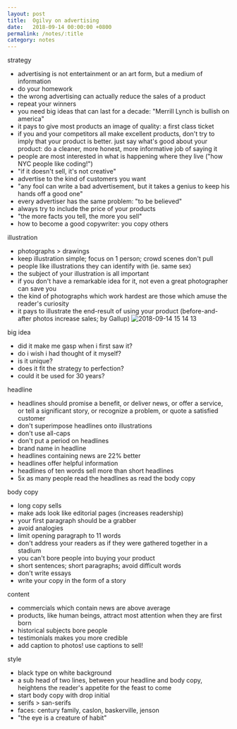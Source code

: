 ```yaml
---
layout: post
title:  Ogilvy on advertising
date:   2018-09-14 00:00:00 +0800
permalink: /notes/:title
category: notes
---
```


strategy
- advertising is not entertainment or an art form, but a medium of information
- do your homework
- the wrong advertising can actually reduce the sales of a product
- repeat your winners
- you need big ideas that can last for a decade: "Merrill Lynch is bullish on america"
- it pays to give most products an image of quality: a first class ticket
- if you and your competitors all make excellent products, don't try to imply that your product is better. just say what's good about your product: do a cleaner, more honest, more informative job of saying it
- people are most interested in what is happening where they live ("how NYC people like coding!")
- "if it doesn't sell, it's not creative"
- advertise to the kind of customers you want
- "any fool can write a bad advertisement, but it takes a genius to keep his hands off a good one"
- every advertiser has the same problem: "to be believed"
- always try to include the price of your products
- "the more facts you tell, the more you sell"
- how to become a good copywriter: you copy others

illustration
- photographs > drawings
- keep illustration simple; focus on 1 person; crowd scenes don't pull
- people like illustrations they can identify with (ie. same sex)
- the subject of your illustration is all important
- if you don't have a remarkable idea for it, not even a great photographer can save you
- the kind of photographs which work hardest are those which amuse the reader's curiosity
- it pays to illustrate the end-result of using your product (before-and-after photos increase sales; by Gallup)
![2018-09-14 15 14 13](https://user-images.githubusercontent.com/1697380/45535457-2052b680-b831-11e8-895c-d88ffc252756.png)


big idea
- did it make me gasp when i first saw it?
- do i wish i had thought of it myself?
- is it unique?
- does it fit the strategy to perfection?
- could it be used for 30 years?

headline
- headlines should promise a benefit, or deliver news, or offer a service, or tell a significant story, or recognize a problem, or quote a satisfied customer
- don't superimpose headlines onto illustrations
- don't use all-caps
- don't put a period on headlines
- brand name in headline
- headlines containing news are 22% better
- headlines offer helpful information
- headlines of ten words sell more than short headlines
- 5x as many people read the headlines as read the body copy

body copy
- long copy sells
- make ads look like editorial pages (increases readership)
- your first paragraph should be a grabber
- avoid analogies
- limit opening paragraph to 11 words
- don't address your readers as if they were gathered together in a stadium
- you can't bore people into buying your product
- short sentences; short paragraphs; avoid difficult words
- don't write essays
- write your copy in the form of a story

content
- commercials which contain news are above average
- products, like human beings, attract most attention when they are first born
- historical subjects bore people
- testimonials makes you more credible
- add caption to photos! use captions to sell!

style
- black type on white background
- a sub head of two lines, between your headline and body copy, heightens the reader's appetite for the feast to come
- start body copy with drop initial
- serifs > san-serifs
- faces: century family, caslon, baskerville, jenson
- "the eye is a creature of habit"
